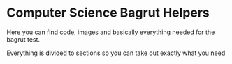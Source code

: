 # Computer Science Bagrut Helpers

Here you can find code, images and basically everything needed for the bagrut test.

Everything is divided to sections so you can take out exactly what you need

